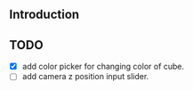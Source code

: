 ## Introduction

## TODO

- [x] add color picker for changing color of cube.
- [ ] add camera z position input slider.
